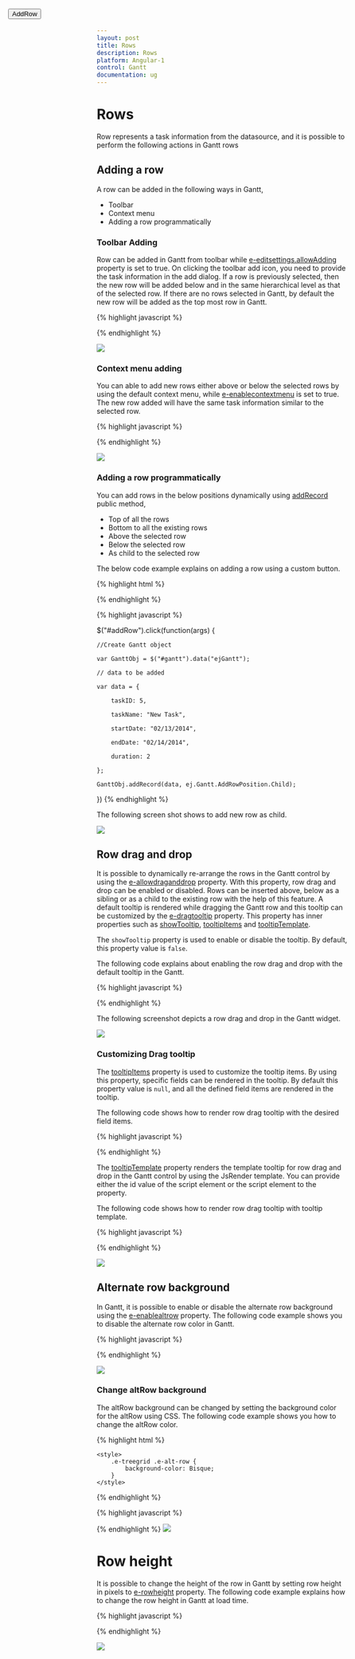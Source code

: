 ```yaml
---
layout: post
title: Rows
description: Rows
platform: Angular-1
control: Gantt
documentation: ug
---
```

# Rows 

Row represents a task information from the datasource, and it is possible to perform the following actions in Gantt rows

## Adding a row

A row can be added in the following ways in Gantt,

* Toolbar 
* Context menu 
* Adding a row programmatically 

### Toolbar Adding


Row can be added in Gantt from toolbar while [e-editsettings.allowAdding](https://help.syncfusion.com/api/js/ejgantt#members:editsettings-allowadding) property is set to true. On clicking the toolbar add icon, you need to provide the task information in the add dialog. If a row is previously selected, then the new row will be added below and in the same hierarchical level as that of the selected row. If there are no rows selected in Gantt, by default the new row will be added as the top most row in Gantt.

{% highlight javascript %}

<body ng-controller="GanttCtrl">
   <!--Add  Gantt control here-->    
   <div id="GanttContainer" ej-gantt
      //...
      e-editsettings="editSettings" 
      >
   </div>
  <script>
    var editSettings= {
        //...
        allowAdding: true
    },
    angular.module('listCtrl', ['ejangular'])
        .controller('GanttCtrl', function($scope) {
            //...
            $scope.editSettings = "editSettings";
        });
</script>
</body>

{% endhighlight %}

![](Rows_images/Rows_img1.png)

### Context menu adding

You can able to add new rows either above or below the selected rows by using the default context menu, while [e-enablecontextmenu](https://help.syncfusion.com/api/js/ejgantt#members:enablecontextmenu) is set to true. The new row added will have the same task information similar to the selected row.

{% highlight javascript %}

<body ng-controller="GanttCtrl">
   <!--Add  Gantt control here-->    
   <div id="GanttContainer" ej-gantt
      //...
      e-enablecontextmenu= "true"
      e-editsettings="editSettings" 
      >
   </div>
  <script>
    var editSettings= {
        //...
        allowAdding: true
    },
    angular.module('listCtrl', ['ejangular'])
        .controller('GanttCtrl', function($scope) {
            //...
            $scope.editSettings = "editSettings";
        });
</script>
</body>

{% endhighlight %}

![](Rows_images/Rows_img2.png)

### Adding a row programmatically

You can add rows in the below positions dynamically using [addRecord](https://help.syncfusion.com/api/js/ejgantt#methods:addrecord) public method,

* Top of all the rows
* Bottom to all the existing rows
* Above the selected row
* Below the selected row
* As child to the selected row

The below code example explains on adding a row using a custom button.

{% highlight html %}
<button id="addRow" style="top:27px;left:50px;position:absolute">AddRow</button>

{% endhighlight %}

{% highlight javascript %}

<div id="GanttContainer" ej-gantt
//... >
</div>

$("#addRow").click(function(args) {

    //Create Gantt object

    var GanttObj = $("#gantt").data("ejGantt");

    // data to be added

    var data = {

        taskID: 5,

        taskName: "New Task",

        startDate: "02/13/2014",

        endDate: "02/14/2014",

        duration: 2

    };

    GanttObj.addRecord(data, ej.Gantt.AddRowPosition.Child);

})
{% endhighlight %}

The following screen shot shows to add new row as child.

![](Rows_images/Rows_img3.png)

## Row drag and drop

It is possible to dynamically re-arrange the rows in the Gantt control by using the [e-allowdraganddrop](https://help.syncfusion.com/api/js/ejgantt#members:allowdraganddrop "allowDragAndDrop") property. With this property, row drag and drop can be enabled or disabled. Rows can be inserted above, below as a sibling or as a child to the existing row with the help of this feature. A default tooltip is rendered while dragging the Gantt row and this tooltip can be customized by the [e-dragtooltip](https://help.syncfusion.com/api/js/ejgantt#members:dragtooltip "dragTooltip") property. This property has inner properties such as [showTooltip](https://help.syncfusion.com/api/js/ejgantt#members:dragtooltip-showtooltip "e-dragtooltip.showTooltip"), [tooltipItems](https://help.syncfusion.com/api/js/ejgantt#members:dragtooltip-tooltipitems "e-dragtooltip.tooltipItems") and [tooltipTemplate](https://help.syncfusion.com/api/js/ejgantt#members:dragtooltip-tooltiptemplate "dragTooltip.tooltipTemplate").

The `showTooltip` property is used to enable or disable the tooltip. By default, this property value is `false`.

The following code explains about enabling the row drag and drop with the default tooltip in the Gantt.

{% highlight javascript %}

<body ng-controller="GanttCtrl">
   <!--Add  Gantt control here-->    
   <div id="GanttContainer" ej-gantt
      //...
     e-allowdraganddrop= "true"
     e-dragtooltip= "dragTooltip" 
      >
   </div>
  <script>
    var dragTooltip= {
        showTooltip: true
    },
    angular.module('listCtrl', ['ejangular'])
        .controller('GanttCtrl', function($scope) {
            //...
            $scope.dragTooltip = "dragTooltip";
        });
</script>
</body>

{% endhighlight %}

The following screenshot depicts a row drag and drop in the Gantt widget.

![](Rows_images/Rows_img4.png)

### Customizing Drag tooltip

The [tooltipItems](https://help.syncfusion.com/api/js/ejgantt#members:dragtooltip-tooltipitems) property is used to customize the tooltip items. By using this property, specific fields can be rendered in the tooltip. By default this property value is `null`, and all the defined field items are rendered in the tooltip.

The following code shows how to render row drag tooltip with the desired field items.

{% highlight javascript %}

<body ng-controller="GanttCtrl">
   <!--Add  Gantt control here-->    
   <div id="GanttContainer" ej-gantt
      //...
     e-allowdraganddrop= "true"
     e-dragtooltip= "dragTooltip" 
      >
   </div>
  <script>
    var  dragTooltip= {
        showTooltip: true,
        tooltipItems: [
            "taskID",
            "taskName",
            "startDate",
            "endDate"
            ]
    },
    angular.module('listCtrl', ['ejangular'])
        .controller('GanttCtrl', function($scope) {
            //...
            $scope.dragTooltip = "dragTooltip";
        });
</script>
</body>

{% endhighlight %}

The [tooltipTemplate](https://help.syncfusion.com/api/js/ejgantt#members:dragtooltip-tooltiptemplate) property renders the template tooltip for row drag and drop in the Gantt control by using the JsRender template. You can provide either the id value of the script element or the script element to the property.

The following code shows how to render row drag tooltip with tooltip template.

{% highlight javascript %}


<body ng-controller="GanttCtrl">
   <!--Add  Gantt control here-->    
   <div id="GanttContainer" ej-gantt
      //...
     e-allowdraganddrop= "true"
     e-dragtooltip= "dragTooltip" 
      >
   </div>
  <script>
    dragTooltip: {
        showTooltip: true,
        tooltipTemplate: "#customtooltip"
    },
    angular.module('listCtrl', ['ejangular'])
        .controller('GanttCtrl', function($scope) {
            //...
            $scope.dragTooltip = "dragTooltip";
        });
</script>
</body>

<script id="customTooltip" type="text/x-jsrender">

    <tr>

        <td class="border" style='height:30px;'>

            <div>{{“{{“}}:#data['TaskId'] {{}}}}</div>

        </td>

        <td class="border" style='height:30px;'>

            <div>{{“{{“}}:#data['TaskName'] {{}}}}</div>

        </td>

    </tr>

</script>

{% endhighlight %}

![](Rows_images/Rows_img6.png)

## Alternate row background

In Gantt, it is possible to enable or disable the alternate row background using the [e-enablealtrow](https://help.syncfusion.com/api/js/ejgantt#members:enablealtrow) property. The following code example shows you to disable the alternate row color in Gantt.

{% highlight javascript %}
<body ng-controller="GanttCtrl">
   <!--Add  Gantt control here-->    
   <div id="GanttContainer" ej-gantt
      //...
     e-enablealtrow= "false"
      >
   </div>
</body>
{% endhighlight %}

![](Rows_images/Rows_img7.png)

### Change altRow background

The altRow background can be changed by setting the background color for the altRow using CSS. The following code example shows you how to change the altRow color.

{% highlight html %}
<head>

    <style>
        .e-treegrid .e-alt-row {
            background-color: Bisque;
        }
    </style>

</head>

{% endhighlight %}

{% highlight javascript %}

<body ng-controller="GanttCtrl">
   <!--Add  Gantt control here-->    
   <div id="GanttContainer" ej-gantt
      //...
     e-enablealtrow= "true"
      >
   </div>
</body>

{% endhighlight %}
![](Rows_images/Rows_img5.png)

# Row height

It is possible to change the height of the row in Gantt by setting row height in pixels to [e-rowheight](https://help.syncfusion.com/api/js/ejgantt#members:rowheight) property. The following code example explains how to change the row height in Gantt at load time.

{% highlight javascript %}

<body ng-controller="GanttCtrl">
   <!--Add  Gantt control here-->    
   <div id="GanttContainer" ej-gantt
      //...
     e-rowheight= "60"
      >
   </div>
</body>

{% endhighlight %}

![](Rows_images/Rows_img8.png)

